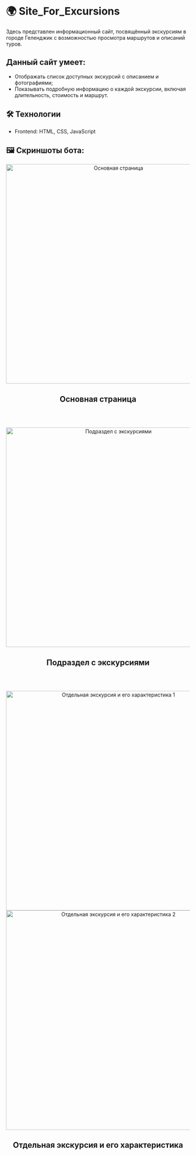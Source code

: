 # 🌍 Site_For_Excursions

Здесь представлен информационный сайт, посвящённый экскурсиям в городе Геленджик с возможностью просмотра маршрутов и описаний туров.

## Данный сайт умеет: 
- Отображать список доступных экскурсий с описанием и фотографиями;
- Показывать подробную информацию о каждой экскурсии, включая длительность, стоимость и маршрут.

## 🛠️ Технологии
- Frontend: HTML, CSS, JavaScript

## 🖼️ Скриншоты бота: 

<div align="center"> <img width="600" alt="Основная страница" src="https://github.com/user-attachments/assets/04eaa8ae-5a56-48e8-8aa0-c88d53ab6e54"/></div>

<h2 align="center">Основная страница</h2>

<br><br>

<div align="center"> <img width="600" alt="Подраздел с экскурсиями" src="https://github.com/user-attachments/assets/9d1c4a2b-badd-40da-b339-d36c0c2b1387"/></div>

<h2 align="center">Подраздел с экскурсиями</h2>

<br><br>

<div align="center"> <img width="600" alt="Отдельная экскурсия и его характеристика 1" src="https://github.com/user-attachments/assets/ff9abbd3-597e-485b-ae5b-ad7e70be73b3"/></div>

<div align="center"> <img width="600" alt="Отдельная экскурсия и его характеристика 2" src="https://github.com/user-attachments/assets/8f061306-2b83-48ac-a4fa-5075144ca08e"/></div>

<h2 align="center">Отдельная экскурсия и его характеристика</h2>

<br><br>
